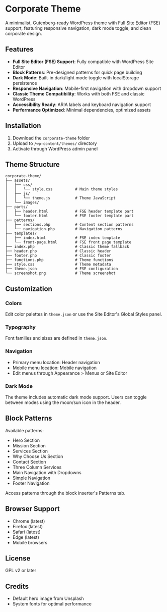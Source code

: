 # Corporate Theme

A minimalist, Gutenberg-ready WordPress theme with Full Site Editor (FSE) support, featuring responsive navigation, dark mode toggle, and clean corporate design.

## Features

- **Full Site Editor (FSE) Support**: Fully compatible with WordPress Site Editor
- **Block Patterns**: Pre-designed patterns for quick page building
- **Dark Mode**: Built-in dark/light mode toggle with localStorage persistence
- **Responsive Navigation**: Mobile-first navigation with dropdown support
- **Classic Theme Compatibility**: Works with both FSE and classic WordPress
- **Accessibility Ready**: ARIA labels and keyboard navigation support
- **Performance Optimized**: Minimal dependencies, optimized assets

## Installation

1. Download the `corporate-theme` folder
2. Upload to `/wp-content/themes/` directory
3. Activate through WordPress admin panel

## Theme Structure

```
corporate-theme/
├── assets/
│   ├── css/
│   │   └── style.css          # Main theme styles
│   ├── js/
│   │   └── theme.js           # Theme JavaScript
│   └── images/
├── parts/
│   ├── header.html            # FSE header template part
│   └── footer.html            # FSE footer template part
├── patterns/
│   ├── sections.php           # Content section patterns
│   └── navigation.php         # Navigation patterns
├── templates/
│   ├── index.html             # FSE index template
│   └── front-page.html        # FSE front page template
├── index.php                  # Classic theme fallback
├── header.php                 # Classic header
├── footer.php                 # Classic footer
├── functions.php              # Theme functions
├── style.css                  # Theme metadata
├── theme.json                 # FSE configuration
└── screenshot.png             # Theme screenshot
```

## Customization

### Colors
Edit color palettes in `theme.json` or use the Site Editor's Global Styles panel.

### Typography
Font families and sizes are defined in `theme.json`.

### Navigation
- Primary menu location: Header navigation
- Mobile menu location: Mobile navigation
- Edit menus through Appearance > Menus or Site Editor

### Dark Mode
The theme includes automatic dark mode support. Users can toggle between modes using the moon/sun icon in the header.

## Block Patterns

Available patterns:
- Hero Section
- Mission Section
- Services Section
- Why Choose Us Section
- Contact Section
- Three Column Services
- Main Navigation with Dropdowns
- Simple Navigation
- Footer Navigation

Access patterns through the block inserter's Patterns tab.

## Browser Support

- Chrome (latest)
- Firefox (latest)
- Safari (latest)
- Edge (latest)
- Mobile browsers

## License

GPL v2 or later

## Credits

- Default hero image from Unsplash
- System fonts for optimal performance